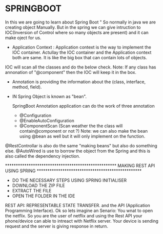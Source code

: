 # SPRINGBOOT
In this we are going to learn about Spring Boot
" So normally in java we are creating object Manually. But in the spring we can give intruction to IOC(Inversion of Control where so many objects are present) and it can make oject for us.
- Application Context : Application context is the way to implement the IOC container. Actullay the IOC container and the Application context both are same. It is like the big box that can contain lots of objects.

IOC will scan all the classes and do the below check.
Note: If any class has annonation of "@component" then the IOC will keep it in the box. 
- Annotation is providing the information about the (class, interface, method, field).
- IN Spring Object is known as "bean".

  SpringBoot Annotation application can do the work of three annotation
  - @Configuration 
  - @EnableAutoConfiguration
  - @ComponentScan (Scan weather the the class will contain@component or not ?)
Note: we can also make the bean using @bean as well but it will only implement on the function.

@RestControllar is also do the same "making beans" but also do something else.
@AutoWired is use to borrow the object from the Spring and this is also called the dependency injection.

**************************************************** MAKING REST API USING SPRING *************************************************
- DO THE NECESSARY STEPS USING SPRING INITIALISER
- DOWNLOAD THE ZIP FILE
- EXTRACT THE FILE
- OPEN THE FOLDER IN THE IDE

REST API: REPRESENTABLE STATE TRANSFER. and the API (Application Programming Interface). 
Ok so lets imagine an Senario: You wnat to open the netflix. So you are the user of netflix and using the Rest API your phone/device can able to intreact with Netflix server. Your device is sending request and the server is giving response in return.


